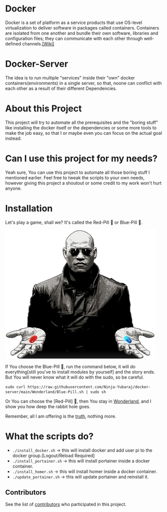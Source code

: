 # Docker
Docker is a set of platform as a service products that use OS-level virtualization to deliver software in packages called containers. Containers are isolated from one another and bundle their own software, libraries and configuration files; they can communicate with each other through well-defined channels.[[Wiki]](https://en.wikipedia.org/wiki/Docker_(software))

# Docker-Server
The idea is to run multiple "services" inside their "own" docker containers(environments) in a single server, so that, noone can conflict with each other as a result of their different Dependencies.

# About this Project
This project will try to automate all the prerequisites and the "boring stuff" like installing the docker itself or the dependencies or some more tools to make the job easy, so that I or maybe even you can focus on the actual goal instead.

# Can I use this project for my needs?
Yeah sure, You can use this project to automate all those boring stuff I mentioned earlier. Feel free to tweak the scripts to your own needs, however giving this project a shoutout or some credit to my work won't hurt anyone.

# Installation
Let's play a game, shall we? It's called the Red-Pill 🔴 or Blue-Pill 🔵.

![](Wonderland/assets/images/morpheus.png)

If You choose the Blue-Pill 🔵, run the command below, it will do everything[still you've to install modules by yourself] and the story ends. But You will never know what it will do with the sudo, so be careful.
```
sudo curl https://raw.githubusercontent.com/Ninja-Yubaraj/docker-server/main/Wonderland/Blue-Pill.sh | sudo sh
```
Or You can choose the [Red-Pill] 🔴, then You stay in [Wonderland](https://github.com/Ninja-Yubaraj/docker-server/tree/main/Wonderland), and I show you how deep the rabbit hole goes.

Remember, all I am offering is the [truth](https://www.youtube.com/watch?v=zE7PKRjrid4), nothing more.
# What the scripts do?
- ``./install_docker.sh`` -> this will install docker and add user pi to the docker group.[Logout/Reload Required]
- ``./install_portainer.sh`` -> this will install portainer inside a docker container.
- ``./install_homer.sh`` -> this will install homer inside a docker container.
- ``./update_portainer.sh`` -> this will update portainer and reinstall it.

## Contributors
See the list of [contributors](https://github.com/Ninja-Yubaraj/docker-server/graphs/contributors) who participated in this project.